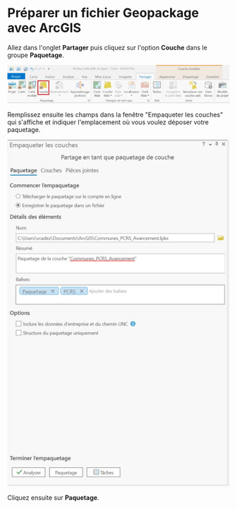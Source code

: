 # Préparer un fichier Geopackage avec ArcGIS

Allez dans l'onglet **Partager** puis cliquez sur l'option **Couche** dans le groupe **Paquetage**.

![Paquetage](../img/tutos/gpkg-arcgis/arcgis_1.jpg)

Remplissez ensuite les champs dans la fenêtre "Empaqueter les couches" qui s'affiche et indiquer l'emplacement où vous voulez déposer votre paquetage. 

![Options d'empaquetage](../img/tutos/gpkg-arcgis/arcgis_2.jpg)

Cliquez ensuite sur **Paquetage**.